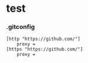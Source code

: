 # test

### .gitconfig

```
[http "https://github.com/"]
	proxy = 
[https "https://github.com/"]
	proxy = 
```